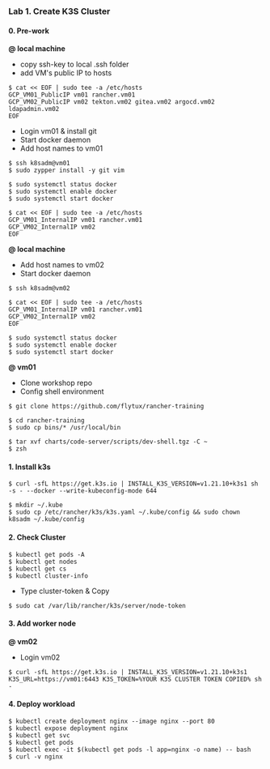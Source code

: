 ### Lab 1. Create K3S Cluster

#### 0. Pre-work

**@ local machine**
- copy ssh-key to local .ssh folder
- add VM's public IP to hosts

~~~
$ cat << EOF | sudo tee -a /etc/hosts
GCP_VM01_PublicIP vm01 rancher.vm01
GCP_VM02_PublicIP vm02 tekton.vm02 gitea.vm02 argocd.vm02 ldapadmin.vm02
EOF
~~~~

- Login vm01 & install git
- Start docker daemon 
- Add host names to vm01

~~~
$ ssh k8sadm@vm01
$ sudo zypper install -y git vim

$ sudo systemctl status docker
$ sudo systemctl enable docker
$ sudo systemctl start docker

$ cat << EOF | sudo tee -a /etc/hosts
GCP_VM01_InternalIP vm01 rancher.vm01
GCP_VM02_InternalIP vm02
EOF
~~~

**@ local machine**

- Add host names to vm02
- Start docker daemon 

~~~
$ ssh k8sadm@vm02

$ cat << EOF | sudo tee -a /etc/hosts
GCP_VM01_InternalIP vm01 rancher.vm01
GCP_VM02_InternalIP vm02
EOF

$ sudo systemctl status docker
$ sudo systemctl enable docker
$ sudo systemctl start docker
~~~


**@ vm01**

- Clone workshop repo 
- Config shell environment

~~~
$ git clone https://github.com/flytux/rancher-training

$ cd rancher-training
$ sudo cp bins/* /usr/local/bin

$ tar xvf charts/code-server/scripts/dev-shell.tgz -C ~
$ zsh
~~~

#### 1. Install k3s

~~~
$ curl -sfL https://get.k3s.io | INSTALL_K3S_VERSION=v1.21.10+k3s1 sh -s - --docker --write-kubeconfig-mode 644

$ mkdir ~/.kube
$ sudo cp /etc/rancher/k3s/k3s.yaml ~/.kube/config && sudo chown k8sadm ~/.kube/config
~~~

#### 2. Check Cluster

~~~
$ kubectl get pods -A
$ kubectl get nodes
$ kubectl get cs
$ kubectl cluster-info
~~~

- Type cluster-token & Copy

~~~
$ sudo cat /var/lib/rancher/k3s/server/node-token
~~~

#### 3. Add worker node

**@ vm02**

- Login vm02

~~~
$ curl -sfL https://get.k3s.io | INSTALL_K3S_VERSION=v1.21.10+k3s1 K3S_URL=https://vm01:6443 K3S_TOKEN=%YOUR K3S CLUSTER TOKEN COPIED% sh -
~~~

#### 4. Deploy workload

~~~
$ kubectl create deployment nginx --image nginx --port 80
$ kubectl expose deployment nginx
$ kubectl get svc
$ kubectl get pods
$ kubectl exec -it $(kubectl get pods -l app=nginx -o name) -- bash
$ curl -v nginx
~~~

